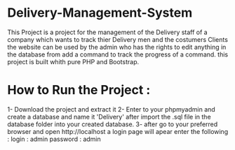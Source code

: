 # Delivery-Management-System
This Project is a project for the management of the Delivery staff of a company which wants to track thier Delivery men and the costumers Clients 
the website can be used by the admin who has the rights to edit anything in the database from add a command to track the progress of a command.
this project is built whith pure PHP and Bootstrap.
# How to Run the Project : 
1- Download the project and extract it 
2- Enter to your phpmyadmin and create a database and name it 'Delivery' after import the .sql file in the database folder into your created database.
3- after go to your preferred browser and open http://localhost a login page will apear enter the following :
        login : admin
        password : admin 
